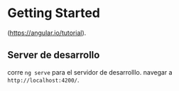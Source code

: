 # Getting Started
(https://angular.io/tutorial).


## Server de desarrollo

corre `ng serve` para el servidor de desarrolllo. navegar a `http://localhost:4200/`.  

